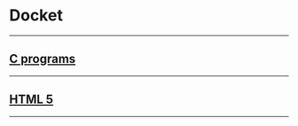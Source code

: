 # Docket

---
## [C programs](https://github.com/GaneshNeo/Docket/tree/main/_C_Programs_)

---
## [HTML 5](https://github.com/GaneshNeo/Docket/tree/main/HTML)

---
